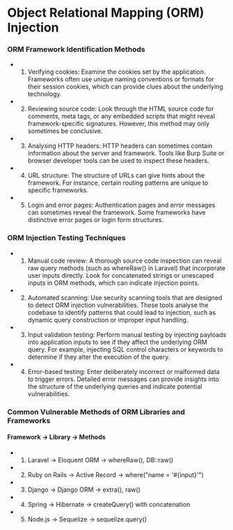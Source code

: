 # Object Relational Mapping (ORM) Injection

### ORM Framework Identification Methods


 - 1) Verifying cookies: Examine the cookies set by the application. Frameworks often use unique naming conventions or formats for their session cookies, which can provide clues about the underlying technology.

 - 2) Reviewing source code: Look through the HTML source code for comments, meta tags, or any embedded scripts that might reveal framework-specific signatures. However, this method may only sometimes be conclusive.
  
 - 3) Analysing HTTP headers: HTTP headers can sometimes contain information about the server and framework. Tools like Burp Suite or browser developer tools can be used to inspect these headers.

 - 4) URL structure: The structure of URLs can give hints about the framework. For instance, certain routing patterns are unique to specific frameworks.

 - 5) Login and error pages: Authentication pages and error messages can sometimes reveal the framework. Some frameworks have distinctive error pages or login form structures. 

### ORM Injection Testing Techniques

 - 1) Manual code review: A thorough source code inspection can reveal raw query methods (such as whereRaw() in Laravel) that incorporate user inputs directly. Look for concatenated strings or unescaped inputs in ORM methods, which can indicate injection points.

 - 2) Automated scanning: Use security scanning tools that are designed to detect ORM injection vulnerabilities. These tools analyse the codebase to identify patterns that could lead to injection, such as dynamic query construction or improper input handling.

 - 3) Input validation testing: Perform manual testing by injecting payloads into application inputs to see if they affect the underlying ORM query. For example, injecting SQL control characters or keywords to determine if they alter the execution of the query.

 - 4) Error-based testing: Enter deliberately incorrect or malformed data to trigger errors. Detailed error messages can provide insights into the structure of the underlying queries and indicate potential vulnerabilities.

### Common Vulnerable Methods of ORM Libraries and Frameworks

#### Framework -> Library -> Methods

 - 1) Laravel -> Eloquent ORM -> whereRaw(), DB::raw()
  
 - 2) Ruby on Rails -> Active Record -> where("name = '#{input}'")
  
 - 3) Django -> Django ORM -> extra(), raw()
  
 - 4) Spring -> Hibernate -> createQuery() with concatenation
  
 - 5) Node.js -> Sequelize -> sequelize.query()
  
   
